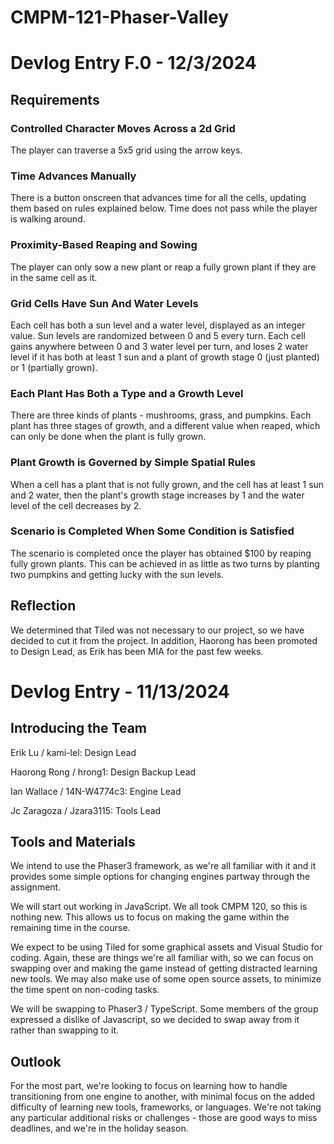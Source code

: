 # CMPM-121-Phaser-Valley

# Devlog Entry F.0 - 12/3/2024

## Requirements

### Controlled Character Moves Across a 2d Grid

The player can traverse a 5x5 grid using the arrow keys.  

### Time Advances Manually

There is a button onscreen that advances time for all the cells, updating them based on rules explained below.  Time does not pass while the player is walking around.  

### Proximity-Based Reaping and Sowing

The player can only sow a new plant or reap a fully grown plant if they are in the same cell as it.  

### Grid Cells Have Sun And Water Levels

Each cell has both a sun level and a water level, displayed as an integer value.  Sun levels are randomized between 0 and 5 every turn.  Each cell gains anywhere between 0 and 3 water level per turn, and loses 2 water level if it has both at least 1 sun and a plant of growth stage 0 (just planted) or 1 (partially grown).  

### Each Plant Has Both a Type and a Growth Level

There are three kinds of plants - mushrooms, grass, and pumpkins.  Each plant has three stages of growth, and a different value when reaped, which can only be done when the plant is fully grown.  

### Plant Growth is Governed by Simple Spatial Rules

When a cell has a plant that is not fully grown, and the cell has at least 1 sun and 2 water, then the plant's growth stage increases by 1 and the water level of the cell decreases by 2.  

### Scenario is Completed When Some Condition is Satisfied

The scenario is completed once the player has obtained $100 by reaping fully grown plants.  This can be achieved in as little as two turns by planting two pumpkins and getting lucky with the sun levels.  

## Reflection

We determined that Tiled was not necessary to our project, so we have decided to cut it from the project.  In addition, Haorong has been promoted to Design Lead, as Erik has been MIA for the past few weeks.  


# Devlog Entry - 11/13/2024
## Introducing the Team

Erik Lu / kami-lel: Design Lead

Haorong Rong / hrong1: Design Backup Lead

Ian Wallace / 14N-W4774c3: Engine Lead

Jc Zaragoza / Jzara3115: Tools Lead

## Tools and Materials

We intend to use the Phaser3 framework, as we're all familiar with it and it provides some simple options for changing engines partway through the assignment.  

We will start out working in JavaScript. We all took CMPM 120, so this is nothing new. This allows us to focus on making the game within the remaining time in the course.  

We expect to be using Tiled for some graphical assets and Visual Studio for coding. Again, these are things we're all familiar with, so we can focus on swapping over and making the game instead of getting distracted learning new tools. We may also make use of some open source assets, to minimize the time spent on non-coding tasks.  

We will be swapping to Phaser3 / TypeScript. Some members of the group expressed a dislike of Javascript, so we decided to swap away from it rather than swapping to it.  

## Outlook

For the most part, we're looking to focus on learning how to handle transitioning from one engine to another, with minimal focus on the added difficulty of learning new tools, frameworks, or languages. We're not taking any particular additional risks or challenges - those are good ways to miss deadlines, and we're in the holiday season.
